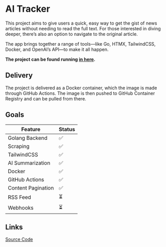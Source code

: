 # AI Tracker

This project aims to give users a quick, easy way to get the gist of news articles without needing to read the full text. For those interested in diving deeper, there’s also an option to navigate to the original article.

The app brings together a range of tools—like Go, HTMX, TailwindCSS, Docker, and OpenAI’s API—to make it all happen.

**The project can be found running [in here](https://aitracker.news).**

## Delivery

The project is delivered as a Docker container, which the image is made through GitHub Actions. The image is then pushed to GitHub Container Registry and can be pulled from there.

## Goals

| Feature             | Status |
|---------------------|--------|
| Golang Backend      | ✅     |
| Scraping            | ✅     |
| TailwindCSS         | ✅     |
| AI Summarization    | ✅     |
| Docker              | ✅     |
| GitHub Actions      | ✅    |
| Content Pagination  | ✅     |
| RSS Feed            | ⏳     |
| Webhooks            | ⏳     |

## Links

[Source Code](https://github.com/Bolado/ai-tracker)
